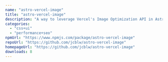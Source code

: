 ```yaml
---
name: "astro-vercel-image"
title: "astro-vercel-image"
description: "A way to leverage Vercel's Image Optimization API in Astro"
categories:
  - "css+ui"
  - "performance+seo"
npmUrl: "https://www.npmjs.com/package/astro-vercel-image"
repoUrl: "https://github.com/jcblw/astro-vercel-image"
homepageUrl: "https://github.com/jcblw/astro-vercel-image"
downloads: 8
---
```

